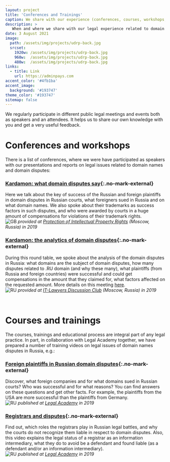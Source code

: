 ```yaml
---
layout: project
title: 'Conferences and Trainings'
caption: We share with our experience (conferences, courses, workshops, trainings, etc.).
description: >
   When and where we share with our legal experience related to domain names and domain disputes as speakers. 
date: 3 August 2021
image: 
  path: /assets/img/projects/udrp-back.jpg
  srcset: 
    1920w: /assets/img/projects/udrp-back.jpg
    960w:  /assets/img/projects/udrp-back.jpg
    480w:  /assets/img/projects/udrp-back.jpg
links:
  - title: Link
    url: https://adminpays.com
accent_color: '#4fb1ba'
accent_image:
  background: '#193747'
theme_color: '#193747'
sitemap: false
---
```


We regularly participate in different public legal meetings and events both as speakers and an attendees. It helps us to share our own knowledge with you and get a very useful feedback. 

# Conferences and workshops

There is a list of conferences, where we were have participated as speakers with our presentations and reports on legal issues related to domain names and domain disputes:


### [Kardamon: what domain disputes say](https://en.bwforum.ru/conference/intellectual-property2019#rec125640790){:.no-mark-external} 
Here we talk about the key of success of the Russian and foreign plaintiffs in domain disputes in Russian courts, what foreigners sued in Russia and on what domain names. We also spoke about their trademarks as success factors in such disputes, and who were awarded by courts in a huge amount of compensations for violations of their trademark rights. <br/>
![GB ](https://github.com/madebybowtie/FlagKit/raw/master/Assets/PNG/GB.png?raw=true) _provided at [Protection of Intellectual Property Rights](https://en.bwforum.ru/conference/intellectual-property2019) (Moscow, Russia) in 2019_


### [Kardamon: the analytics of domain disputes](https://epam.ru/ru/events/view/vstrecha-diskussionnogo-kluba-yuristov-it-otrasli-79578){:.no-mark-external}  
During this round table, we spoke about the analysis of the domain disputes in Russia: what domains are the subject of domain disputes, how many disputes related to .RU domain (and why these many), what plaintiffs (from Russia and foreign countries) were successful and could get compensations in the amount that they claimed for, what factors affected on the requested amount. More details on this meeting [here](https://dorotenko.pro/ru/kardamon-report-for-itldc/).<br/>
![RU](https://github.com/madebybowtie/FlagKit/raw/master/Assets/PNG/RU.png?raw=true) _provided at [IT-Lawyers Discussion Club](https://epam.ru/ru/events/view/vstrecha-diskussionnogo-kluba-yuristov-it-otrasli-79578) (Moscow, Russia) in 2019_

<br/>


# Courses and trainings

The courses, trainings and educational process are integral part of any legal practice. In part, in collaboration with Legal Academy together, we have prepared a number of training videos on legal issues of domain names disputes in Russia, e.g.:

### [Foreign plaintiffs in Russian domain disputes](https://lfacademy.ru/course/2232751){:.no-mark-external}
Discover, what foreign companies and for what domains sued in Russian courts? Who was successful and for what reasons? You can find answers on these questions and get other facts. For example, the plaintiffs from the USA are more successful than the plaintiffs from Germany.<br/>
![RU](https://github.com/madebybowtie/FlagKit/raw/master/Assets/PNG/RU.png?raw=true) _published at [Legal Academy](https://legalacademy.ru/course/2232751) in 2019_


### [Registrars and disputes](https://lfacademy.ru/course/2658206){:.no-mark-external}
Find out, which roles the registrars play in Russian legal battles, and why the courts do not recognize them liable in respect to domain disputes. Also, this video explains the legal status of a registrar as an information intermediary, what they do to avoid be a defendant and found liable (as a defendant and/or an information intermediary).<br/>
![RU](https://github.com/madebybowtie/FlagKit/raw/master/Assets/PNG/RU.png?raw=true) _published at [Legal Academy](https://lfacademy.ru/course/2658206) in 2019_
